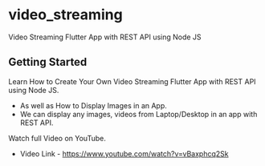 # video_streaming

Video Streaming Flutter App with REST API using Node JS

## Getting Started

Learn How to Create Your Own Video Streaming Flutter App with REST API using Node JS. 
- As well as How to Display Images in an App. 
- We can display any images, videos from Laptop/Desktop in an app with REST API.

Watch full Video on YouTube.
- Video Link - https://www.youtube.com/watch?v=vBaxphcq2Sk
